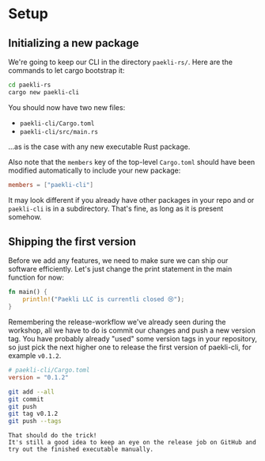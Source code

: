 # Setup

## Initializing a new package

We're going to keep our CLI in the directory `paekli-rs/`.
Here are the commands to let cargo bootstrap it:

```sh
cd paekli-rs
cargo new paekli-cli
```

You should now have two new files:
- `paekli-cli/Cargo.toml`
- `paekli-cli/src/main.rs`

...as is the case with any new executable Rust package.

Also note that the `members` key of the top-level `Cargo.toml` should have been modified automatically to include your new package:

```toml
members = ["paekli-cli"]
```

It may look different if you already have other packages in your repo and or `paekli-cli` is in a subdirectory.
That's fine, as long as it is present somehow.

## Shipping the first version

Before we add any features, we need to make sure we can ship our software efficiently.
Let's just change the print statement in the main function for now:

```rust
fn main() {
    println!("Paekli LLC is currentli closed 😢");
}
```

Remembering the release-workflow we've already seen during the workshop, all we have to do is commit our changes and push a new version tag.
You have probably already "used" some version tags in your repository, so just pick the next higher one to release the first version of paekli-cli, for example `v0.1.2`.

```toml
# paekli-cli/Cargo.toml
version = "0.1.2"
```

```sh
git add --all
git commit
git push
git tag v0.1.2
git push --tags
```

```admonish check title="Release"
That should do the trick!
It's still a good idea to keep an eye on the release job on GitHub and try out the finished executable manually.
```

